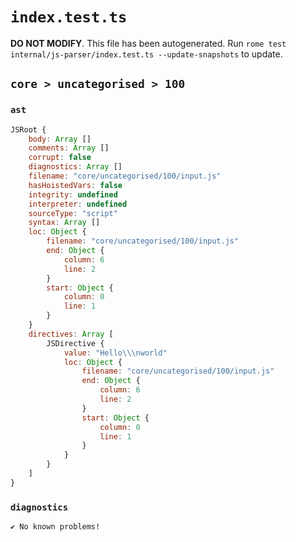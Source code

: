 # `index.test.ts`

**DO NOT MODIFY**. This file has been autogenerated. Run `rome test internal/js-parser/index.test.ts --update-snapshots` to update.

## `core > uncategorised > 100`

### `ast`

```javascript
JSRoot {
	body: Array []
	comments: Array []
	corrupt: false
	diagnostics: Array []
	filename: "core/uncategorised/100/input.js"
	hasHoistedVars: false
	integrity: undefined
	interpreter: undefined
	sourceType: "script"
	syntax: Array []
	loc: Object {
		filename: "core/uncategorised/100/input.js"
		end: Object {
			column: 6
			line: 2
		}
		start: Object {
			column: 0
			line: 1
		}
	}
	directives: Array [
		JSDirective {
			value: "Hello\\\nworld"
			loc: Object {
				filename: "core/uncategorised/100/input.js"
				end: Object {
					column: 6
					line: 2
				}
				start: Object {
					column: 0
					line: 1
				}
			}
		}
	]
}
```

### `diagnostics`

```
✔ No known problems!

```
